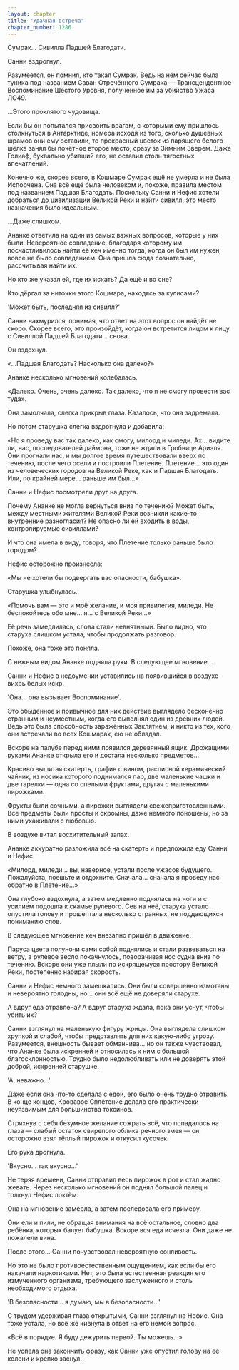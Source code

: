 ```yaml
---
layout: chapter
title: "Удачная встреча"
chapter_number: 1286
---
```


Сумрак... Сивилла Падшей Благодати.

Санни вздрогнул.

Разумеется, он помнил, кто такая Сумрак. Ведь на нём сейчас была туника под названием Саван Отречённого Сумрака — Трансцендентное Воспоминание Шестого Уровня, полученное им за убийство Ужаса ЛО49.

...Этого проклятого чудовища.

Если бы он попытался присвоить врагам, с которыми ему пришлось столкнуться в Антарктиде, номера исходя из того, сколько душевных шрамов они ему оставили, то прекрасный цветок из парящего белого шёлка занял бы почётное второе место, сразу за Зимним Зверем. Даже Голиаф, буквально убивший его, не оставил столь тягостных впечатлений.

Конечно же, скорее всего, в Кошмаре Сумрак ещё не умерла и не была Испорчена. Она всё ещё была человеком и, похоже, правила местом под названием Падшая Благодать. Поскольку Санни и Нефис хотели добраться до цивилизации Великой Реки и найти сивилл, это место назначения было идеальным.

...Даже слишком.

Ананке ответила на один из самых важных вопросов, которые у них были. Невероятное совпадение, благодаря которому им посчастливилось найти её кеч именно тогда, когда он был им нужен, вовсе не было совпадением. Она пришла сюда сознательно, рассчитывая найти их.

Но кто же указал ей, где их искать? Да ещё и во сне?

Кто дёргал за ниточки этого Кошмара, находясь за кулисами?

'Может быть, последняя из сивилл?'

Санни нахмурился, понимая, что ответ на этот вопрос он найдёт не скоро. Скорее всего, это произойдёт, когда он встретится лицом к лицу с Сивиллой Падшей Благодати... снова.

Он вздохнул.

«...Падшая Благодать? Насколько она далеко?»

Ананке несколько мгновений колебалась.

«Далеко. Очень, очень далеко. Так далеко, что я не смогу провести вас туда».

Она замолчала, слегка прикрыв глаза. Казалось, что она задремала.

Но потом старушка слегка вздрогнула и добавила:

«Но я проведу вас так далеко, как смогу, милорд и миледи. Ах... видите ли, нас, последователей даймона, тоже не ждали в Гробнице Ариэля. Они прогнали нас, и мы долгое время путешествовали вверх по течению, после чего осели и построили Плетение. Плетение... это один из человеческих городов на Великой Реке, как и Падшая Благодать. Или, по крайней мере... раньше им был...»

Санни и Нефис посмотрели друг на друга.

Почему Ананке не могла вернуться вниз по течению? Может быть, между местными жителями Великой Реки возникли какие-то внутренние разногласия? Не опасно ли ей входить в воды, контролируемые сивиллами?

И что она имела в виду, говоря, что Плетение только раньше было городом?

Нефис осторожно произнесла:

«Мы не хотели бы подвергать вас опасности, бабушка».

Старушка улыбнулась.

«Помочь вам — это и моё желание, и моя привилегия, миледи. Не беспокойтесь обо мне... я... с Великой Реки...»

Её речь замедлилась, слова стали невнятными. Было видно, что старуха слишком устала, чтобы продолжать разговор.

Похоже, она тоже это поняла.

С нежным видом Ананке подняла руки. В следующее мгновение...

Санни и Нефис в недоумении уставились на появившийся в воздухе вихрь белых искр.

'Она... она вызывает Воспоминание'.

Это обыденное и привычное для них действие выглядело бесконечно странным и неуместным, когда его выполнял один из древних людей. Ведь это была способность заражённых Заклятием, и никто из тех, кого они встречали во всех Кошмарах, ею не обладал.

Вскоре на палубе перед ними появился деревянный ящик. Дрожащими руками Ананке открыла его и достала несколько предметов...

Красиво вышитая скатерть, графин с вином, расписной керамический чайник, из носика которого поднимался пар, две маленькие чашки и две тарелки — одна со спелыми фруктами, другая с маленькими пирожками.

Фрукты были сочными, а пирожки выглядели свежеприготовленными. Все предметы были просты и скромны, даже немного поношены, но за ними ухаживали с любовью.

В воздухе витал восхитительный запах.

Ананке аккуратно разложила всё на скатерть и предложила еду Санни и Нефис.

«Милорд, миледи... вы, наверное, устали после ужасов будущего. Пожалуйста, поешьте и отдохните. Сначала... сначала я проведу нас обратно в Плетение...»

Она глубоко вздохнула, а затем медленно поднялась на ноги и с усилием подошла к скамье рулевого. Сев на неё, старуха устало опустила голову и прошептала несколько странных, не поддающихся пониманию слов.

В следующее мгновение кеч внезапно пришёл в движение.

Паруса цвета полуночи сами собой поднялись и стали развеваться на ветру, а рулевое весло покачнулось, поворачивая нос судна вниз по течению. Вскоре они уже плыли по искрящемуся простору Великой Реки, постепенно набирая скорость.

Санни и Нефис немного замешкались. Они были совершенно измотаны и невероятно голодны, но... они всё ещё не доверяли старухе.

А вдруг еда отравлена? А вдруг старуха ждала, пока они уснут, чтобы убить их?

Санни взглянул на маленькую фигуру жрицы. Она выглядела слишком хрупкой и слабой, чтобы представлять для них какую-либо угрозу. Разумеется, внешность бывает обманчива... но он также чувствовал, что Ананке была искренней и относилась к ним с большой благосклонностью. Трудно было недолюбливать или не доверять этой доброй, искренней старушке.

'А, неважно...'

Даже если она что-то сделала с едой, его было очень трудно отравить. В конце концов, Кровавое Сплетение делало его практически неуязвимым для большинства токсинов.

Стряхнув с себя безумное желание сожрать всё, что попадалось на глаза — слабый остаток свирепого облика речного змея — он осторожно взял тёплый пирожок и откусил кусочек.

Его рука дрогнула.

'Вкусно... так вкусно...'

Не теряя времени, Санни отправил весь пирожок в рот и стал жадно жевать. Через несколько мгновений он поднял большой палец и толкнул Нефис локтём.

Она на мгновение замерла, а затем последовала его примеру.

Они ели и пили, не обращая внимания на всё остальное, словно два ребёнка, которых балует бабушка. Вскоре вся еда исчезла. Они даже не пожалели вина.

После этого... Санни почувствовал невероятную сонливость.

Но это не было противоестественным ощущением, как если бы его накачали наркотиками. Нет, это была естественная реакция его измученного организма, требующего заслуженного и столь необходимого отдыха.

'В безопасности... я думаю, мы в безопасности...'

С трудом удерживая глаза открытыми, Санни взглянул на Нефис. Она тоже устала, но всё же кивнула в ответ на его немой вопрос.

«Всё в порядке. Я буду дежурить первой. Ты можешь...»

Не успела она закончить фразу, как Санни уже опустил голову на её колени и крепко заснул.
